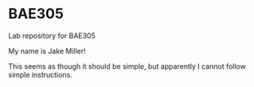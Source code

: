 # BAE305
 Lab repository for BAE305

My name is Jake Miller!

This seems as though it should be simple, but apparently I cannot follow simple instructions.